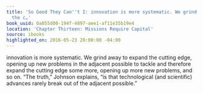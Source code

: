 ```yaml
---
title: 'So Good They Can''t I: innovation is more systematic. We grind away to expand
  the c…'
book_uuid: 0a855d00-194f-4897-aee1-af11e35b19e4
location: 'Chapter Thirteen: Missions Require Capital'
source: ibooks
highlighted_on: 2016-05-23 20:00:00 -04:00
---
```


innovation is more systematic. We grind away to expand the cutting edge, opening up new problems in the adjacent possible to tackle and therefore expand the cutting edge some more, opening up more new problems, and so on. “The truth,” Johnson explains, “is that technological (and scientific) advances rarely break out of the adjacent possible.”